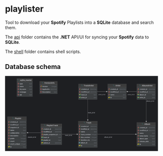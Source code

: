# playlister

Tool to download your **Spotify** Playlists into a **SQLite** database and search them.

The [api](/api/) folder contains the **.NET** API/UI for syncing your **Spotify** data to **SQLite**.

The [shell](/shell/) folder contains shell scripts.

## Database schema

![SQLite database schema](/images/db_schema.png)
